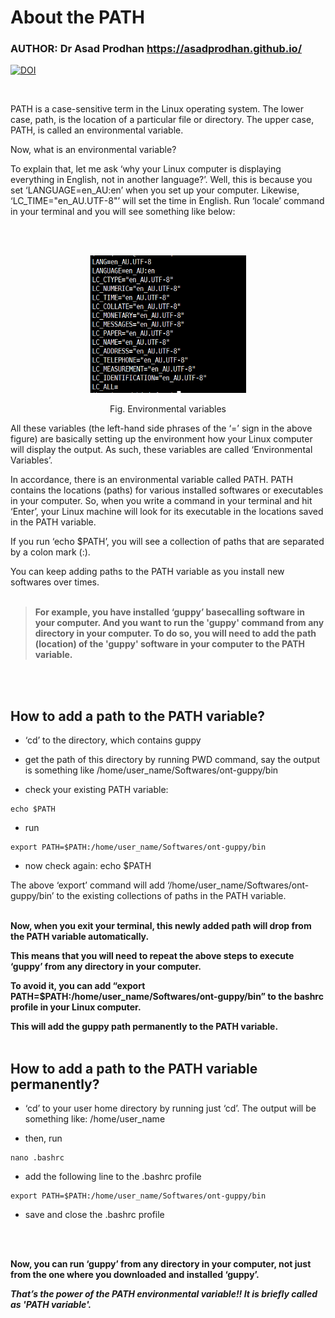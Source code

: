 # **About the PATH** <br />


### **AUTHOR: Dr Asad Prodhan** https://asadprodhan.github.io/



[![DOI](https://zenodo.org/badge/DOI/doi.org/10.5281/zenodo.11068991.svg)](https://doi.org/10.5281/zenodo.11068991)



<br />


PATH is a case-sensitive term in the Linux operating system. The lower case, path, is the location of a particular file or directory. The upper case, PATH, is called an environmental variable.


Now, what is an environmental variable? 


To explain that, let me ask ‘why your Linux computer is displaying everything in English, not in another language?’. Well, this is because you set ‘LANGUAGE=en_AU:en’ when you set up your computer. Likewise, ‘LC_TIME="en_AU.UTF-8"’ will set the time in English. Run ‘locale’ command in your terminal and you will see something like below:
 
 <br />
 <br />
<p align="center">
  <img 
    width="250"
    height="220"
    src="https://github.com/asadprodhan/About-the-PATH/blob/main/PATH_Variables.PNG"
  >
<p align = "center">
Fig. Environmental variables
</p>


All these variables (the left-hand side phrases of the ‘=’ sign in the above figure) are basically setting up the environment how your Linux computer will display the output. As such, these variables are called ‘Environmental Variables’.


In accordance, there is an environmental variable called PATH. PATH contains the locations (paths) for various installed softwares or executables in your computer. So, when you write a command in your terminal and hit ‘Enter’, your Linux machine will look for its executable in the locations saved in the PATH variable. 


If you run ‘echo $PATH’, you will see a collection of paths that are separated by a colon mark (:).


You can keep adding paths to the PATH variable as you install new softwares over times. 
<br />
<br />

>**For example, you have installed ‘guppy’ basecalling software in your computer. And you want to run the 'guppy' command from any directory in your computer. To do so, you will need to add the path (location) of the 'guppy' software in your computer to the PATH variable.**
<br />
<br />

## **How to add a path to the PATH variable?**



- ‘cd’ to the directory, which contains guppy


- get the path of this directory by running PWD command, say the output is something like /home/user_name/Softwares/ont-guppy/bin


- check your existing PATH variable: 

```
echo $PATH 
```


- run 

```
export PATH=$PATH:/home/user_name/Softwares/ont-guppy/bin
```


- now check again: echo $PATH 


The above ‘export’ command will add ‘/home/user_name/Softwares/ont-guppy/bin’ to the existing collections of paths in the PATH variable. 
<br />
<br />


**Now, when you exit your terminal, this newly added path will drop from the PATH variable automatically.**


**This means that you will need to repeat the above steps to execute ‘guppy’ from any directory in your computer.** 


**To avoid it, you can add “export PATH=$PATH:/home/user_name/Softwares/ont-guppy/bin” to the bashrc profile in your Linux computer.**


**This will add the guppy path permanently to the PATH variable.** 
<br />
<br />

## **How to add a path to the PATH variable permanently?**


- ‘cd’ to your user home directory by running just ‘cd’. The output will be something like: /home/user_name


- then, run 
```
nano .bashrc
```


- add the following line to the .bashrc profile

```
export PATH=$PATH:/home/user_name/Softwares/ont-guppy/bin
```


- save and close the .bashrc profile
<br />
<br />

**Now, you can run ‘guppy’ from any directory in your computer, not just from the one where you downloaded and installed ‘guppy’.**


***That’s the power of the PATH environmental variable!! It is briefly called as 'PATH variable'.***

